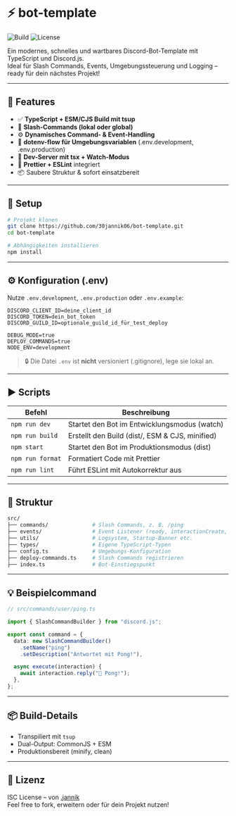 # ⚡ bot-template

![Build](https://img.shields.io/github/actions/workflow/status/30jannik06/dc-bot-template/ci.yml?branch=main)
![License](https://img.shields.io/github/license/30jannik06/dc-bot-template)

Ein modernes, schnelles und wartbares Discord-Bot-Template mit TypeScript und Discord.js.  
Ideal für Slash Commands, Events, Umgebungssteuerung und Logging – ready für dein nächstes Projekt!

---

## 🚀 Features

- ✅ **TypeScript + ESM/CJS Build mit tsup**
- 🧹 **Slash-Commands (lokal oder global)**
- ⚙️ **Dynamisches Command- & Event-Handling**
- 🌱 **dotenv-flow für Umgebungsvariablen** (.env.development, .env.production)
- 🧪 **Dev-Server mit tsx + Watch-Modus**
- 🧺 **Prettier + ESLint** integriert
- 📦 Saubere Struktur & sofort einsatzbereit

---

## 💠 Setup

```bash
# Projekt klonen
git clone https://github.com/30jannik06/bot-template.git
cd bot-template

# Abhängigkeiten installieren
npm install
```

---

## ⚙️ Konfiguration (.env)

Nutze `.env.development`, `.env.production` oder `.env.example`:

```env
DISCORD_CLIENT_ID=deine_client_id
DISCORD_TOKEN=dein_bot_token
DISCORD_GUILD_ID=optionale_guild_id_für_test_deploy

DEBUG_MODE=true
DEPLOY_COMMANDS=true
NODE_ENV=development
```

> 🔒 Die Datei `.env` ist **nicht** versioniert (.gitignore), lege sie lokal an.

---

## ▶️ Scripts

| Befehl             | Beschreibung                                      |
|--------------------|---------------------------------------------------|
| `npm run dev`      | Startet den Bot im Entwicklungsmodus (watch)     |
| `npm run build`    | Erstellt den Build (dist/, ESM & CJS, minified)  |
| `npm start`        | Startet den Bot im Produktionsmodus (dist)       |
| `npm run format`   | Formatiert Code mit Prettier                     |
| `npm run lint`     | Führt ESLint mit Autokorrektur aus              |

---

## 📁 Struktur

```bash
src/
├── commands/              # Slash Commands, z. B. /ping
├── events/                # Event Listener (ready, interactionCreate, etc.)
├── utils/                 # Logsystem, Startup-Banner etc.
├── types/                 # Eigene TypeScript-Typen
├── config.ts              # Umgebungs-Konfiguration
├── deploy-commands.ts     # Slash Commands registrieren
├── index.ts               # Bot-Einstiegspunkt
```

---

## 💡 Beispielcommand

```ts
// src/commands/user/ping.ts

import { SlashCommandBuilder } from "discord.js";

export const command = {
  data: new SlashCommandBuilder()
    .setName("ping")
    .setDescription("Antwortet mit Pong!"),

  async execute(interaction) {
    await interaction.reply("🏓 Pong!");
  },
};
```

---

## 📦 Build-Details

- Transpiliert mit `tsup`
- Dual-Output: CommonJS + ESM
- Produktionsbereit (minify, clean)

---

## 📝 Lizenz

ISC License – von [.jannik](https://github.com/30jannik06)  
Feel free to fork, erweitern oder für dein Projekt nutzen!

